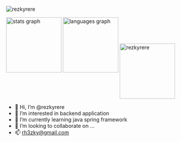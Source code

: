 <p align="left"> <img src="https://komarev.com/ghpvc/?username=rezkyrere&label=Profile%20views&color=2a2b2b&style=flat" alt="rezkyrere" /> </p>
<div align="left">
  <img src="https://github-readme-stats.vercel.app/api?hide_title=false&hide_rank=false&show_icons=true&include_all_commits=true&count_private=true&disable_animations=false&locale=en&hide_border=false&username=rezkyrere" height="150" alt="stats graph"  />
  <img src="https://github-readme-stats.vercel.app/api/top-langs?locale=en&hide_title=false&layout=compact&card_width=320&langs_count=5&hide_border=false&username=rezkyrere" height="150" alt="languages graph"  />
   <img align="center" src="https://streak-stats.demolab.com?user=rezkyrere&currStreakNum=EB5454&currStreakLabel=EB5454&ring=EB5454&fire=EB5454&sideNums=EB5454" height="150" alt="rezkyrere" /> 
  
</div>

- 👋 Hi, I’m @rezkyrere
- 👀 I’m interested in backend application
- 🌱 I’m currently learning java spring framework
- 💞️ I’m looking to collaborate on ...
- 📫 rh3zky@gmail.com

<!---
rezkyrere/rezkyrere is a ✨ special ✨ repository because its `README.md` (this file) appears on your GitHub profile.
You can click the Preview link to take a look at your changes.
--->
